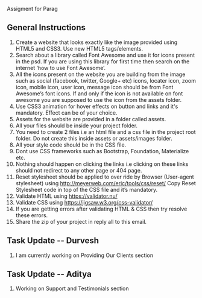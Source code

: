 Assigment for Parag

## General Instructions

1. Create a website that looks exactly like the image provided using HTML5 and CSS3. Use new HTML5 tags/elements.
2. Search about a library called Font Awesome and use it for icons present in the psd. If you are using this library for first time then search on the internet ‘how to use Font Awesome’.
3. All the icons present on the website you are building from the image such as social (facebook, twitter, Google+ etc) icons, locater icon, zoom icon, mobile icon, user icon, message icon should be from Font Awesome’s font icons. If and only if the icon is not available on font awesome you are supposed to use the icon from the assets folder.
4. Use CSS3 animation for hover effects on button and links and it's mandatory. Effect can be of your choice.
5. Assets for the website are provided in a folder called assets.
6. All your files should be inside your project folder.
7. You need to create 2 files i.e an html file and a css file in the project root folder. Do not create this inside assets or assets/images folder. 
8. All your style code should be in the CSS file.
9. Dont use CSS frameworks such as Bootstrap, Foundation, Materialize etc.
10. Nothing should happen on clicking the links i.e clicking on these links should not redirect to any other page or 404 page.
11. Reset stylesheet should be applied to over ride by Browser (User-agent stylesheet) using http://meyerweb.com/eric/tools/css/reset/ Copy Reset Stylesheet code in top of the CSS file and it’s mandatory.
12. Validate HTML using https://validator.nu/
13. Validate CSS using https://jigsaw.w3.org/css-validator/
14.  If you are getting errors after validating HTML & CSS then try resolve these errors. 
15. Share the zip of your project in reply all to this email.

## Task Update -- Durvesh

1. I am currently working on Providing Our Clients section

## Task Update -- Aditya

1. Working on Support and Testimonials section
